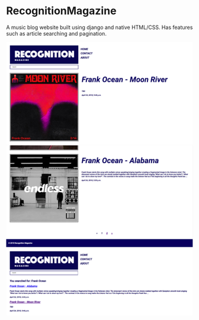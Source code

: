 # RecognitionMagazine

A music blog website built using django and native HTML/CSS. Has features such as article searching and pagination. 

![alt text](https://raw.githubusercontent.com/WinSomeLoseSome/RecognitionMagazineWebsite/master/img/img11.png)
![alt text](https://raw.githubusercontent.com/WinSomeLoseSome/RecognitionMagazineWebsite/master/img/img2.png)
![alt text](https://raw.githubusercontent.com/WinSomeLoseSome/RecognitionMagazineWebsite/master/img/img3.png)
